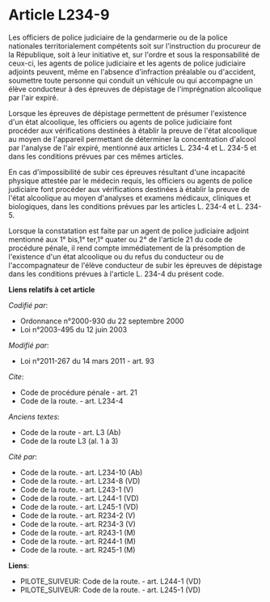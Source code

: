 # Article L234-9

Les officiers de police judiciaire de la gendarmerie ou de la police nationales territorialement compétents soit sur
l'instruction du procureur de la République, soit à leur initiative et, sur l'ordre et sous la responsabilité de ceux-ci, les
agents de police judiciaire et les agents de police judiciaire adjoints peuvent, même en l'absence d'infraction préalable ou
d'accident, soumettre toute personne qui conduit un véhicule ou qui accompagne un élève conducteur à des épreuves de
dépistage de l'imprégnation alcoolique par l'air expiré. 

Lorsque les épreuves de dépistage permettent de présumer l'existence d'un état alcoolique, les officiers ou agents de police
judiciaire font procéder aux vérifications destinées à établir la preuve de l'état alcoolique au moyen de l'appareil
permettant de déterminer la concentration d'alcool par l'analyse de l'air expiré, mentionné aux articles L. 234-4 et L. 234-5
et dans les conditions prévues par ces mêmes articles. 

En cas d'impossibilité de subir ces épreuves résultant d'une incapacité physique attestée par le médecin requis, les
officiers ou agents de police judiciaire font procéder aux vérifications destinées à établir la preuve de l'état alcoolique
au moyen d'analyses et examens médicaux, cliniques et biologiques, dans les conditions prévues par les articles L. 234-4 et
L. 234-5. 

Lorsque la constatation est faite par un agent de police judiciaire adjoint mentionné aux 1° bis,1° ter,1° quater ou 2° de
l'article 21 du code de procédure pénale, il rend compte immédiatement de la présomption de l'existence d'un état alcoolique
ou du refus du conducteur ou de l'accompagnateur de l'élève conducteur de subir les épreuves de dépistage dans les conditions
prévues à l'article L. 234-4 du présent code.

**Liens relatifs à cet article**

_Codifié par_:

  - Ordonnance n°2000-930 du 22 septembre 2000
  - Loi n°2003-495 du 12 juin 2003

_Modifié par_:

  - Loi n°2011-267 du 14 mars 2011 - art. 93

_Cite_:

  - Code de procédure pénale - art. 21
  - Code de la route. - art. L234-4

_Anciens textes_:

  - Code de la route - art. L3 (Ab)
  - Code de la route L3 (al. 1 à 3)

_Cité par_:

  - Code de la route. - art. L234-10 (Ab)
  - Code de la route. - art. L234-8 (VD)
  - Code de la route. - art. L243-1 (V)
  - Code de la route. - art. L244-1 (VD)
  - Code de la route. - art. L245-1 (VD)
  - Code de la route. - art. R234-2 (V)
  - Code de la route. - art. R234-3 (V)
  - Code de la route. - art. R243-1 (M)
  - Code de la route. - art. R244-1 (M)
  - Code de la route. - art. R245-1 (M)

**Liens**:

  - PILOTE_SUIVEUR: Code de la route. - art. L244-1 (VD)
  - PILOTE_SUIVEUR: Code de la route. - art. L245-1 (VD)
